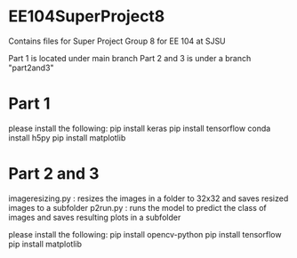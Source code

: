 # EE104SuperProject8
Contains files for Super Project Group 8 for EE 104 at SJSU

Part 1 is located under main branch
Part 2 and 3 is under a branch "part2and3"

# Part 1


please install the following:
pip install keras
pip install tensorflow
conda install h5py
pip install matplotlib

# Part 2 and 3
imageresizing.py : resizes the images in a folder to 32x32 and saves resized images to a subfolder
p2run.py : runs the model to predict the class of images and saves resulting plots in a subfolder

please install the following:
pip install opencv-python
pip install tensorflow
pip install matplotlib
